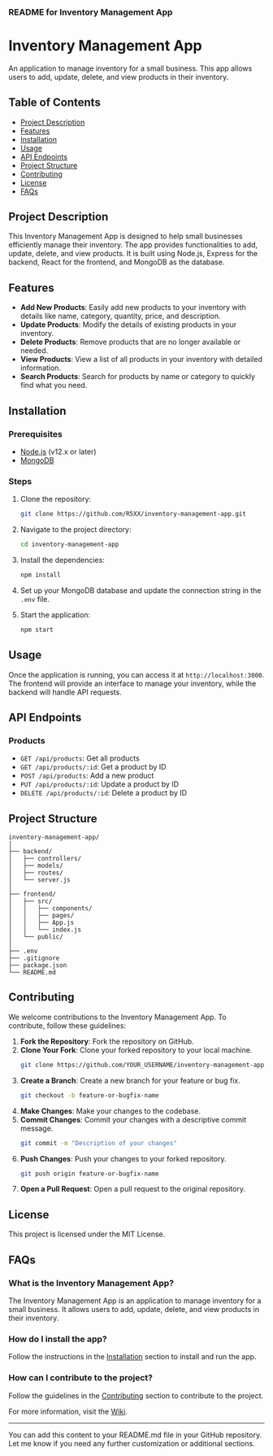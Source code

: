 
### README for Inventory Management App

# Inventory Management App

An application to manage inventory for a small business. This app allows users to add, update, delete, and view products in their inventory.

## Table of Contents
- [Project Description](#project-description)
- [Features](#features)
- [Installation](#installation)
- [Usage](#usage)
- [API Endpoints](#api-endpoints)
- [Project Structure](#project-structure)
- [Contributing](#contributing)
- [License](#license)
- [FAQs](#faqs)

## Project Description

This Inventory Management App is designed to help small businesses efficiently manage their inventory. The app provides functionalities to add, update, delete, and view products. It is built using Node.js, Express for the backend, React for the frontend, and MongoDB as the database.

## Features

- **Add New Products**: Easily add new products to your inventory with details like name, category, quantity, price, and description.
- **Update Products**: Modify the details of existing products in your inventory.
- **Delete Products**: Remove products that are no longer available or needed.
- **View Products**: View a list of all products in your inventory with detailed information.
- **Search Products**: Search for products by name or category to quickly find what you need.

## Installation

### Prerequisites

- [Node.js](https://nodejs.org/) (v12.x or later)
- [MongoDB](https://www.mongodb.com/)

### Steps

1. Clone the repository:
   ```sh
   git clone https://github.com/R5XX/inventory-management-app.git
   ```

2. Navigate to the project directory:
   ```sh
   cd inventory-management-app
   ```

3. Install the dependencies:
   ```sh
   npm install
   ```

4. Set up your MongoDB database and update the connection string in the `.env` file.

5. Start the application:
   ```sh
   npm start
   ```

## Usage

Once the application is running, you can access it at `http://localhost:3000`. The frontend will provide an interface to manage your inventory, while the backend will handle API requests.

## API Endpoints

### Products

- `GET /api/products`: Get all products
- `GET /api/products/:id`: Get a product by ID
- `POST /api/products`: Add a new product
- `PUT /api/products/:id`: Update a product by ID
- `DELETE /api/products/:id`: Delete a product by ID

## Project Structure

```
inventory-management-app/
│
├── backend/
│   ├── controllers/
│   ├── models/
│   ├── routes/
│   └── server.js
│
├── frontend/
│   ├── src/
│   │   ├── components/
│   │   ├── pages/
│   │   ├── App.js
│   │   └── index.js
│   └── public/
│
├── .env
├── .gitignore
├── package.json
└── README.md
```

## Contributing

We welcome contributions to the Inventory Management App. To contribute, follow these guidelines:

1. **Fork the Repository**: Fork the repository on GitHub.
2. **Clone Your Fork**: Clone your forked repository to your local machine.
   ```sh
   git clone https://github.com/YOUR_USERNAME/inventory-management-app.git
   ```
3. **Create a Branch**: Create a new branch for your feature or bug fix.
   ```sh
   git checkout -b feature-or-bugfix-name
   ```
4. **Make Changes**: Make your changes to the codebase.
5. **Commit Changes**: Commit your changes with a descriptive commit message.
   ```sh
   git commit -m "Description of your changes"
   ```
6. **Push Changes**: Push your changes to your forked repository.
   ```sh
   git push origin feature-or-bugfix-name
   ```
7. **Open a Pull Request**: Open a pull request to the original repository.

## License

This project is licensed under the MIT License.

## FAQs

### What is the Inventory Management App?
The Inventory Management App is an application to manage inventory for a small business. It allows users to add, update, delete, and view products in their inventory.

### How do I install the app?
Follow the instructions in the [Installation](#installation) section to install and run the app.

### How can I contribute to the project?
Follow the guidelines in the [Contributing](#contributing) section to contribute to the project.

For more information, visit the [Wiki](https://github.com/R5XX/inventory-management-app/wiki).

---

You can add this content to your README.md file in your GitHub repository. Let me know if you need any further customization or additional sections.
